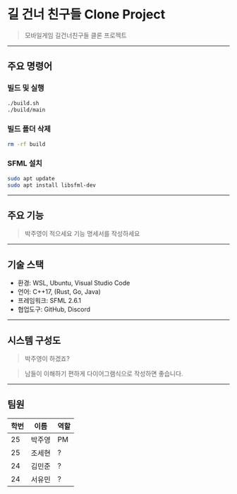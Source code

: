 # 길 건너 친구들 Clone Project

> 모바일게임 길건너친구들 클론 프로젝트

---

## 주요 명령어
### 빌드 및 실행
```bash
./build.sh
./build/main
```

### 빌드 폴더 삭제
```bash
rm -rf build
```

### SFML 설치
```bash
sudo apt update
sudo apt install libsfml-dev
```

---

## 주요 기능

> 박주영이 적으세요
> 기능 명세서를 작성하세요

---

## 기술 스택
- 환경: WSL, Ubuntu, Visual Studio Code
- 언어: C++17, (Rust, Go, Java)
- 프레임워크: SFML 2.6.1
- 협업도구: GitHub, Discord

---

## 시스템 구성도

> 박주영이 하겠죠?

> 남들이 이해하기 편하게 다이어그램식으로 작성하면 좋습니다.

---

## 팀원

학번 | 이름 | 역할 |
-----|-----|-----|
25 | 박주영 | PM |
25 | 조세현 | ? |
24 | 김민준 | ? |
24 | 서유민 | ? |
